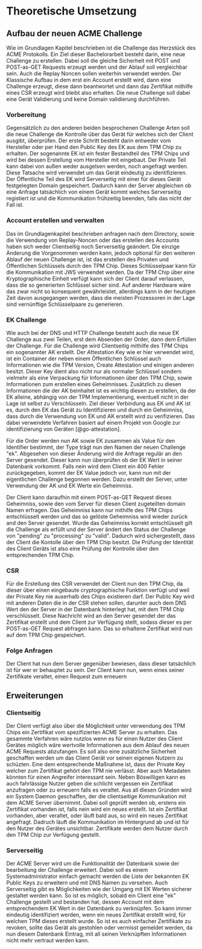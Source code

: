 # Theoretische Umsetzung
<!-- SCHRECK: (welches Konzept steckt dahinter, jeder Key hat einen Attestation Key, Protocol beschreibung, rekeying ) -->


<!-- was ich verstanden habe:
- jedes Keypair hat einen Attestation Key
- Account kann rekey werden, ob er das meinte weiß ich nicht
-->

## Aufbau der neuen ACME Challenge
Wie im Grundlagen Kapitel beschrieben ist die Challenge das Herzstück des ACME Protokolls. Ein Ziel dieser Bachelorarbeit besteht darin, eine neue Challenge zu erstellen. Dabei soll die gleiche Sicherheit mit POST und POST-as-GET Requests erzeugt werden und der Ablauf soll vergleichbar sein. Auch die Replay Noncen sollen weiterhin verwendet werden. Der Klassische Aufbau in dem erst ein Account erstellt wird, dann eine Challenge erzeugt, diese dann beantwortet und dann das Zertifikat mithilfe eines CSR erzeugt wird bleibt also erhalten. Die neue Challenge soll dabei eine Gerät Validierung und keine Domain validierung durchführen.

### Vorbereitung
Gegensätzlich zu den anderen beiden besprochenen Challenge Arten soll die neue Challenge die Kontrolle über das Gerät für welches sich der Client ausgibt, überprüfen. Der erste Schritt besteht darin entweder vom Hersteller oder per Hand den Public Key des EK aus dem TPM Chip zu erhalten. Der sogenannte EK ist ein fester Bestandteil des TPM Chips und wird bei dessen Erstellung vom Hersteller mit eingebaut. Der Private Teil kann dabei von außen weder ausgelsen werden, noch angefragt werden. Diese Tatsache wird verwendet um das Gerät eindeutig zu identifizieren. Der Öffentliche Teil des EK wird Serverseitig mit einer für dieses Gerät festgelegten Domain gespeichert. Dadurch kann der Server abgleichen ob eine Anfrage tatsächlich von einem Gerät kommt welches Serverseitig registiert ist und die Kommunikation frühzeitig beenden, falls das nicht der Fall ist.

### Account erstellen und verwalten
Das im Grundlagenkapitel beschrieben anfragen nach dem Directory, sowie die Verwendung von Replay-Noncen oder das erstellen des Accounts haben sich weder Clientseitig noch Serverseitig geändert. Die einzige Änderung die Vorgenommen werden kann, jedoch optional für den weiteren Ablauf der neuen Challenge ist, ist das erstellen des Privaten und Öffentlichen Schlüssels durch den TPM Chip. Dieses Schlüsselpaar kann für die Kommunikation mit JWS verwendet werden. Da der TPM Chip über eine Kryptographische Einheit verfügt kann sich der Client darauf verlassen, dass die so generierten Schlüssel sicher sind. Auf anderer Hardware wäre das zwar nicht so konsequent gewährleistet, allerdings kann in der heutigen Zeit davon ausgegangen werden, dass die meisten Prozessoren in der Lage sind vernünftige Schlüsselpaare zu generieren.
<!-- TODO: Erweitern um die Erklärung, dass jeder Account ein zugehöriges Keypair besitzt -->

### EK Challenge
Wie auch bei der DNS und HTTP Challenge besteht auch die neue EK Challenge aus zwei Teilen, erst dem Absenden der Order, dann dem Erfüllen der Challenge.
Für die Challenge wird Clientseitig mithilfe des TPM Chips ein sogenannter AK erstellt. Der *A*ttestation *K*ey wie er hier verwendet wird, ist ein Container der neben einem Öffentlichen Schlüssel auch Informationen wie die TPM Version, Create Attestation und einigen anderen besitzt. Dieser Key dient also nicht nur als normaler Schlüssel sondern vielmehr als eine Verpackung für Informationen über den TPM Chip, sowie Informationen zum erstellen eines Geheimnisses. Zusätzlich zu diesen Informationen die der AK beinhaltet ist es wichtig diesen zu erstellen, da der EK alleine, abhängig von der TPM Implementierung, eventuell nicht in der Lage ist selbst zu Verschlüsseln. Ziel dieser Verbindung aus EK und AK ist es, durch den EK das Gerät zu Identifizieren und durch ein Geheimniss, dass durch die Verwendung von EK und AK erstellt wird zu verifizieren. Das dabei verwendete Verfahren basiert auf einem Projekt von Google zur identifizierung von Geräten [@go-attestation].

Für die Order werden nun AK sowie EK zusammen als Value für den Identifier bestimmt, der Type trägt nun den Namen der neuen Challenge "ek". Abgesehen von dieser Änderung wird die Anfrage regulär an den Server gesendet. Dieser kann nun überprüfen ob der EK Wert in seiner Datenbank vorkommt. Falls nein wird dem Client ein 400 Fehler zurückgegeben, kommt der EK Value jedoch vor, kann nun mit der eigentlichen Challenge begonnen werden. Dazu erstellt der Server, unter Verwendung der AK und EK Werte ein Geheimniss.

Der Client kann daraufhin mit einem POST-as-GET Request dieses Geheimniss, sowie den vom Server für diesen Client zugeteilten domain Namen erfragen. Das Geheimniss kann nur mithilfe des TPM Chips entschlüsselt werden und das so gelöste Geheimniss wird wieder zurück and den Server gesendet. Wurde das Geheimniss korrekt entschlüsselt gilt die Challenge als erfüllt und der Server ändert den Status der Challenge von "pending" zu "processing" zu "valid". Dadurch wird sichergestellt, dass der Client die Kontolle über den TPM Chip besitzt. Die Prüfung der Identität des Client Geräts ist also eine Prüfung der Kontrolle über den entsprechenden TPM Chip.
<!-- TODO: Der AK kann jetzt verwendet werden um einen CSR zu erstellen und damit als Teil des Keypair für das Zertifikat gelten -->

### CSR
Für die Erstellung des CSR verwendet der Client nun den TPM Chip, da dieser über einen eingebaute cryptographische Funktion verfügt und weil der Private Key nie auserhalb des Chips existieren darf. Der Public Key wird mit anderen Daten die in der CSR stehen sollen, darunter auch dem DNS Wert den der Server in der Datenbank hinterlegt hat, mit dem TPM Chip verschlüsselt. Diese Nachricht wird an den Server gesendet der das Zertifikat erstellt und dem Client zur Verfügung stellt, sodass dieser es per POST-as-GET Request abfragen kann.
Das so erhaltene Zertifikat wird nun auf dem TPM Chip gespeichert.

### Folge Anfragen
Der Client hat nun dem Server gegenüber bewiesen, dass dieser tatsächlich ist für wer er behauptet zu sein. Der Client kann nun, wenn eines seiner Zertifikate veraltet, einen Request zum erneuern <!-- TODO: wie könnte eine Folge Anfrage aussehen, welche Informationen hat der Server schon, was muss der Client noch beweisen? -->

## Erweiterungen
### Clientseitig
Der Client verfügt also über die Möglichkeit unter verwendung des TPM Chips ein Zertifikat vom spezifizierten ACME Server zu erhalten. Das gesammte Verfahren wäre nutzlos wenn es für einen Nutzer des Client Gerätes möglich wäre wertvolle Informationen aus dem Ablauf des neuen ACME Requests abzufangen. Es soll also eine zusätzliche Sicherheit geschaffen werden um das Client Gerät vor seinen eigenen Nutzern zu schüzten. Eine dem entsprechende Maßnahme ist, dass der Private Key welcher zum Zertifikat gehört den TPM nie verlässt. Aber auch Metadaten könnten für einen Angreifer interessant sein. Neben Böswilligen kann es auch fahrlässige Nutzer geben die schlicht vergessen ein Zertifikat anzufragen oder zu erneuern falls es veraltet. Aus all diesen Gründen wird ein System Daemon geschaffen, der die clientseitige Kommunikation mit dem ACME Server übernimmt. Dabei soll geprüft werden ob, erstens ein Zertifikat vorhanden ist, falls nein wird ein neues erstellt. Ist ein Zertifikat vorhanden, aber veraltet, oder läuft bald aus, so wird ein neues Zertifikat angefragt. Dadruch läuft die Kommunikation im Hintergrund ab und ist für den Nutzer des Gerätes unsichtbar. Zertifikate werden dem Nutzer durch den TPM Chip zur Verfügung gestellt.

### Serverseitig
Der ACME Server wird um die Funktionalität der Datenbank sowie der bearbeitung der Challenge erweitert. Dabei soll es einem Systemadministrator einfach gemacht werden die Liste der bekannten EK Public Keys zu erweitern und mit DNS Namen zu versehen. Auch Serverseitig gibt es Möglichkeiten wie der Umgang mit EK Werten sicherer gestaltet werden kann. So ist es möglich, sobald ein Client eine "ek" Challenge gestellt und bestanden hat, dessen Account mit dem entsprechendem EK Wert in der Datenbank zu verknüpfen. So kann immer eindeutig identifiziert werden, wenn ein neues Zertifikat erstellt wird, für welchen TPM dieses erstellt wurde. So ist es auch einfacher Zertifikate zu revoken, sollte das Gerät als gestohlen oder vermisst gemeldet werden, da nun diesem Datenbank Eintrag, mit all seinen Verknüpften Informationen nicht mehr vertraut werden kann.
<!-- TODO: auf jeden Fall nochmal ganz genau drüber lesen -->
